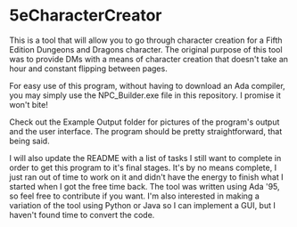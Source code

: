 # 5eCharacterCreator
This is a tool that will allow you to go through character creation for a Fifth Edition Dungeons and Dragons character. The original purpose of this tool was to provide DMs with a means of character creation that doesn't take an hour and constant flipping between pages.

For easy use of this program, without having to download an Ada compiler, you may simply use the NPC_Builder.exe file in this repository. I promise it won't bite!

Check out the Example Output folder for pictures of the program's output and the user interface. The program should be pretty straightforward, that being said.

I will also update the README with a list of tasks I still want to complete in order to get this program to it's final stages. It's by no means complete, I just ran out of time to work on it and didn't have the energy to finish what I started when I got the free time back. The tool was written using Ada '95, so feel free to contribute if you want. I'm also interested in making a variation of the tool using Python or Java so I can implement a GUI, but I haven't found time to convert the code.
